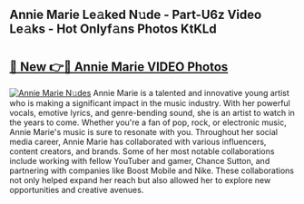 ## Annie Marie Le𝚊ked N𝚞de - Part-U6z Video Le𝚊ks - Hot Onlyf𝚊ns Photos KtKLd

# <h2><a href="http://ab79770.deff.icu/?id=Annie+Marie">🔗 New 👉🔴 Annie Marie VIDEO Photos</a></h2>

[![Annie Marie N𝚞des](https://i.imgur.com/rIISA9y.gif)](http://ab79770.deff.icu/?id=Annie+Marie)
Annie Marie is a talented and innovative young artist who is making a significant impact in the music industry. With her powerful vocals, emotive lyrics, and genre-bending sound, she is an artist to watch in the years to come. Whether you're a fan of pop, rock, or electronic music, Annie Marie's music is sure to resonate with you. Throughout her social media career, Annie Marie has collaborated with various influencers, content creators, and brands. Some of her most notable collaborations include working with fellow YouTuber and gamer, Chance Sutton, and partnering with companies like Boost Mobile and Nike. These collaborations not only helped expand her reach but also allowed her to explore new opportunities and creative avenues.
